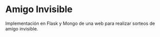 Amigo Invisible
===============

Implementación en Flask y Mongo de una web para realizar sorteos de amigo invisible.